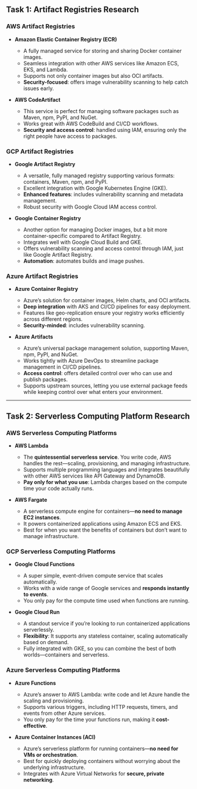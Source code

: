 ## Task 1: Artifact Registries Research

### AWS Artifact Registries

- **Amazon Elastic Container Registry (ECR)**
  - A fully managed service for storing and sharing Docker container images.
  - Seamless integration with other AWS services like Amazon ECS, EKS, and Lambda.
  - Supports not only container images but also OCI artifacts.
  - **Security-focused**: offers image vulnerability scanning to help catch issues early.

- **AWS CodeArtifact**
  - This service is perfect for managing software packages such as Maven, npm, PyPI, and NuGet.
  - Works great with AWS CodeBuild and CI/CD workflows.
  - **Security and access control**: handled using IAM, ensuring only the right people have access to packages.

### GCP Artifact Registries

- **Google Artifact Registry**
  - A versatile, fully managed registry supporting various formats: containers, Maven, npm, and PyPI.
  - Excellent integration with Google Kubernetes Engine (GKE).
  - **Enhanced features**: includes vulnerability scanning and metadata management.
  - Robust security with Google Cloud IAM access control.

- **Google Container Registry**
  - Another option for managing Docker images, but a bit more container-specific compared to Artifact Registry.
  - Integrates well with Google Cloud Build and GKE.
  - Offers vulnerability scanning and access control through IAM, just like Google Artifact Registry.
  - **Automation**: automates builds and image pushes.

### Azure Artifact Registries

- **Azure Container Registry**
  - Azure’s solution for container images, Helm charts, and OCI artifacts.
  - **Deep integration** with AKS and CI/CD pipelines for easy deployment.
  - Features like geo-replication ensure your registry works efficiently across different regions.
  - **Security-minded**: includes vulnerability scanning.

- **Azure Artifacts**
  - Azure’s universal package management solution, supporting Maven, npm, PyPI, and NuGet.
  - Works tightly with Azure DevOps to streamline package management in CI/CD pipelines.
  - **Access control**: offers detailed control over who can use and publish packages.
  - Supports upstream sources, letting you use external package feeds while keeping control over what enters your environment.

---

## Task 2: Serverless Computing Platform Research

### AWS Serverless Computing Platforms

- **AWS Lambda**
  - The **quintessential serverless service**. You write code, AWS handles the rest—scaling, provisioning, and managing infrastructure.
  - Supports multiple programming languages and integrates beautifully with other AWS services like API Gateway and DynamoDB.
  - **Pay only for what you use**: Lambda charges based on the compute time your code actually runs.

- **AWS Fargate**
  - A serverless compute engine for containers—**no need to manage EC2 instances**.
  - It powers containerized applications using Amazon ECS and EKS.
  - Best for when you want the benefits of containers but don’t want to manage infrastructure.
  
### GCP Serverless Computing Platforms

- **Google Cloud Functions**
  - A super simple, event-driven compute service that scales automatically.
  - Works with a wide range of Google services and **responds instantly to events**.
  - You only pay for the compute time used when functions are running.

- **Google Cloud Run**
  - A standout service if you’re looking to run containerized applications serverlessly.
  - **Flexibility**: It supports any stateless container, scaling automatically based on demand.
  - Fully integrated with GKE, so you can combine the best of both worlds—containers and serverless.

### Azure Serverless Computing Platforms

- **Azure Functions**
  - Azure’s answer to AWS Lambda: write code and let Azure handle the scaling and provisioning.
  - Supports various triggers, including HTTP requests, timers, and events from other Azure services.
  - You only pay for the time your functions run, making it **cost-effective**.

- **Azure Container Instances (ACI)**
  - Azure’s serverless platform for running containers—**no need for VMs or orchestration**.
  - Best for quickly deploying containers without worrying about the underlying infrastructure.
  - Integrates with Azure Virtual Networks for **secure, private networking**.
